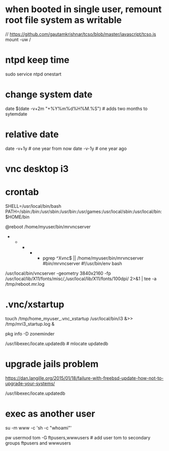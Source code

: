 # when booted in single user, remount root file system as writable
// https://github.com/gautamkrishnar/tcso/blob/master/javascript/tcso.js
mount -uw /

# ntpd keep time
sudo service ntpd onestart

# change system date
date $(date -v+2m "+%Y%m%d%H%M.%S") # adds two months to sytemdate

# relative date
date -v+1y # one year from now
date -v-1y # one year ago


# vnc desktop i3
# crontab
SHELL=/usr/local/bin/bash
PATH=/sbin:/bin:/usr/sbin:/usr/bin:/usr/games:/usr/local/sbin:/usr/local/bin:$HOME/bin

@reboot /home/myuser/bin/mrvncserver
* * * * * pgrep ^Xvnc$ || /home/myuser/bin/mrvncserver
#bin/mrvncserver
#!/usr/bin/env bash

/usr/local/bin/vncserver -geometry 3840x2160 -fp /usr/local/lib/X11/fonts/misc/,/usr/local/lib/X11/fonts/100dpi/ 2>&1 | tee -a /tmp/reboot.mr.log
# .vnc/xstartup
touch /tmp/home_myuser_.vnc_xstartup
/usr/local/bin/i3 &>> /tmp/mri3_startup.log &


pkg info -D zoneminder

/usr/libexec/locate.updatedb # mlocate updatedb


# upgrade jails problem
https://dan.langille.org/2015/01/18/failure-with-freebsd-update-how-not-to-upgrade-your-systems/


/usr/libexec/locate.updatedb

# exec as another user
su -m www -c 'sh -c "whoami"'

pw usermod tom -G ftpusers,wwwusers # add user tom to secondary groups ftpusers and wwwusers

